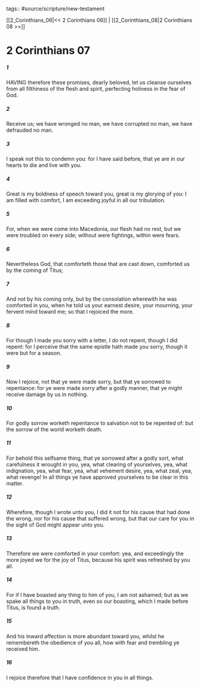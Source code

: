 tags:: #source/scripture/new-testament

[[2_Corinthians_06|<< 2 Corinthians 06]] | [[2_Corinthians_08|2 Corinthians 08 >>]]

# 2 Corinthians 07

##### 1

HAVING therefore these promises, dearly beloved, let us cleanse ourselves from all filthiness of the flesh and spirit, perfecting holiness in the fear of God.

##### 2

Receive us; we have wronged no man, we have corrupted no man, we have defrauded no man.

##### 3

I speak not this to condemn you: for I have said before, that ye are in our hearts to die and live with you.

##### 4

Great is my boldness of speech toward you, great is my glorying of you: I am filled with comfort, I am exceeding joyful in all our tribulation.

##### 5

For, when we were come into Macedonia, our flesh had no rest, but we were troubled on every side; without were fightings, within were fears.

##### 6

Nevertheless God, that comforteth those that are cast down, comforted us by the coming of Titus;

##### 7

And not by his coming only, but by the consolation wherewith he was comforted in you, when he told us your earnest desire, your mourning, your fervent mind toward me; so that I rejoiced the more.

##### 8

For though I made you sorry with a letter, I do not repent, though I did repent: for I perceive that the same epistle hath made you sorry, though it were but for a season.

##### 9

Now I rejoice, not that ye were made sorry, but that ye sorrowed to repentance: for ye were made sorry after a godly manner, that ye might receive damage by us in nothing.

##### 10

For godly sorrow worketh repentance to salvation not to be repented of: but the sorrow of the world worketh death.

##### 11

For behold this selfsame thing, that ye sorrowed after a godly sort, what carefulness it wrought in you, yea, what clearing of yourselves, yea, what indignation, yea, what fear, yea, what vehement desire, yea, what zeal, yea, what revenge! In all things ye have approved yourselves to be clear in this matter.

##### 12

Wherefore, though I wrote unto you, I did it not for his cause that had done the wrong, nor for his cause that suffered wrong, but that our care for you in the sight of God might appear unto you.

##### 13

Therefore we were comforted in your comfort: yea, and exceedingly the more joyed we for the joy of Titus, because his spirit was refreshed by you all.

##### 14

For if I have boasted any thing to him of you, I am not ashamed; but as we spake all things to you in truth, even so our boasting, which I made before Titus, is found a truth.

##### 15

And his inward affection is more abundant toward you, whilst he remembereth the obedience of you all, how with fear and trembling ye received him.

##### 16

I rejoice therefore that I have confidence in you in all things.

